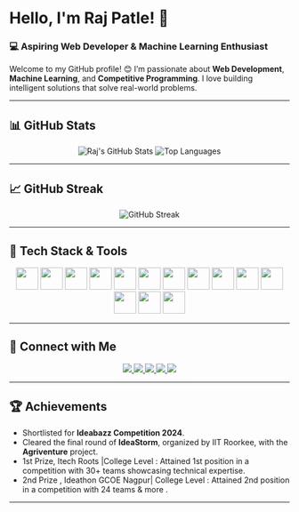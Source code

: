 # Hello, I'm Raj Patle! 👋  
### 💻 Aspiring Web Developer & Machine Learning Enthusiast

Welcome to my GitHub profile! 😊 I’m passionate about **Web Development**, **Machine Learning**, and **Competitive Programming**. I love building intelligent solutions that solve real-world problems.

---

## 📊 GitHub Stats  
<p align="center">
  <img src="https://github-readme-stats.vercel.app/api?username=raj-patle1308&show_icons=true&theme=radical" alt="Raj's GitHub Stats" />
  <img src="https://github-readme-stats.vercel.app/api/top-langs/?username=raj-patle1308&layout=compact&theme=radical" alt="Top Languages" />
</p>

---

## 📈 GitHub Streak  
<p align="center">
  <img src="https://github-readme-streak-stats.herokuapp.com/?user=raj-patle1308&theme=radical" alt="GitHub Streak" />
</p>

---

## 🔧 Tech Stack & Tools  
<p align="center">
  <img src="https://cdn.jsdelivr.net/gh/devicons/devicon/icons/python/python-original.svg" width="40"/>
  <img src="https://cdn.jsdelivr.net/gh/devicons/devicon/icons/c/c-original.svg" width="40"/>
  <img src="https://cdn.jsdelivr.net/gh/devicons/devicon/icons/cplusplus/cplusplus-original.svg" width="40"/>
  <img src="https://cdn.jsdelivr.net/gh/devicons/devicon/icons/html5/html5-original.svg" width="40"/>
  <img src="https://cdn.jsdelivr.net/gh/devicons/devicon/icons/css3/css3-original.svg" width="40"/>
  <img src="https://cdn.jsdelivr.net/gh/devicons/devicon/icons/bootstrap/bootstrap-original.svg" width="40"/>
  <img src="https://cdn.jsdelivr.net/gh/devicons/devicon/icons/git/git-original.svg" width="40"/>
  <img src="https://cdn.jsdelivr.net/gh/devicons/devicon/icons/github/github-original.svg" width="40"/>
  <img src="https://cdn.jsdelivr.net/gh/devicons/devicon/icons/django/django-plain.svg" width="40"/>
  <img src="https://cdn.jsdelivr.net/gh/devicons/devicon/icons/mysql/mysql-original.svg" width="40"/>
  <img src="https://cdn.jsdelivr.net/gh/devicons/devicon/icons/vscode/vscode-original.svg" width="40"/>
  <img src="https://upload.wikimedia.org/wikipedia/commons/a/a7/Power_BI_Logo_2022.png" width="40"/>
  <img src="https://upload.wikimedia.org/wikipedia/commons/e/e2/Scikit-learn_logo_small.svg" width="40"/>
  <img src="https://upload.wikimedia.org/wikipedia/commons/6/66/TensorFlow_logo.svg" width="40"/>
</p>

---

## 🔗 Connect with Me  
<p align="center">
  <a href="https://www.linkedin.com/in/raj-patle-4b6520272/">
    <img src="https://img.shields.io/badge/-LinkedIn-blue?style=for-the-badge&logo=linkedin" />
  </a>
  <a href="mailto:rajpatle.job@gmail.com">
    <img src="https://img.shields.io/badge/-Gmail-red?style=for-the-badge&logo=gmail" />
  </a>
  <a href="https://portfolio-omega-lac-54.vercel.app/">
    <img src="https://img.shields.io/badge/-Portfolio-black?style=for-the-badge&logo=google-chrome" />
  </a>
  <a href="https://www.codechef.com/users/rajpatle">
    <img src="https://img.shields.io/badge/-CodeChef-black?style=for-the-badge&logo=codechef" />
  </a>
  <a href="https://www.hackerrank.com/profile/rajpatlepro1308">
    <img src="https://img.shields.io/badge/-HackerRank-brightgreen?style=for-the-badge&logo=hackerrank" />
  </a>
</p>

---


## 🏆 Achievements

- Shortlisted for **Ideabazz Competition 2024**.
- Cleared the final round of **IdeaStorm**, organized by IIT Roorkee, with the **Agriventure** project.
- 1st Prize, Itech Roots |College Level : Attained 1st position in a competition with 30+ teams showcasing technical expertise.
- 2nd Prize , Ideathon GCOE Nagpur| College Level : Attained 2nd position in a competition with 24 teams & more .

  
---


